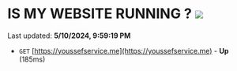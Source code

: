 # IS MY WEBSITE RUNNING ? [![](https://img.shields.io/static/v1?label=Sponsor&message=%E2%9D%A4&logo=GitHub&color=%23fe8e86)](https://github.com/sponsors/<username>)

Last updated: **5/10/2024, 9:59:19 PM**

- `GET` [https://youssefservice.me](https://youssefservice.me) - **Up** (185ms)
